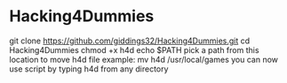 # Hacking4Dummies
git clone https://github.com/giddings32/Hacking4Dummies.git
cd Hacking4Dummies
chmod +x h4d
echo $PATH
pick a path from this location to move h4d file
example: mv h4d /usr/local/games
you can now use script by typing h4d from any directory
